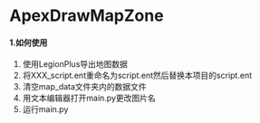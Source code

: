 # ApexDrawMapZone

#### 1.如何使用

1. 使用LegionPlus导出地图数据
2. 将XXX_script.ent重命名为script.ent然后替换本项目的script.ent
3. 清空map_data文件夹内的数据文件
4. 用文本编辑器打开main.py更改图片名
5. 运行main.py
